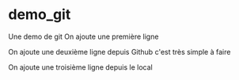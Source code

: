 # demo_git
Une demo de git
On ajoute une première ligne 

On ajoute une deuxième ligne depuis Github c'est très simple à faire

On ajoute une troisième ligne depuis le local